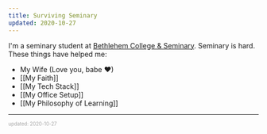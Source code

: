 ```yaml
---
title: Surviving Seminary
updated: 2020-10-27
---
```


I'm a seminary student at <a href="https://bcsmn.edu/" target="_blank">Bethlehem College & Seminary</a>. Seminary is hard. These things have helped me:

- My Wife (Love you, babe ❤)
- [[My Faith]]
- [[My Tech Stack]]
- [[My Office Setup]]
- [[My Philosophy of Learning]]

---

<sup><sub><font color="#a6a6a6">updated: 2020-10-27</font></sub></sup>
